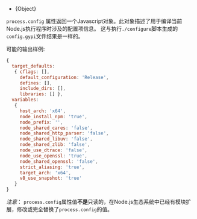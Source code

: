 <!-- YAML
added: v0.7.7
-->

* {Object}

`process.config` 属性返回一个Javascript对象。此对象描述了用于编译当前Node.js执行程序时涉及的配置项信息。
这与执行`./configure`脚本生成的`config.gypi`文件结果是一样的。

可能的输出样例:

<!-- eslint-skip -->
```js
{
  target_defaults:
   { cflags: [],
     default_configuration: 'Release',
     defines: [],
     include_dirs: [],
     libraries: [] },
  variables:
   {
     host_arch: 'x64',
     node_install_npm: 'true',
     node_prefix: '',
     node_shared_cares: 'false',
     node_shared_http_parser: 'false',
     node_shared_libuv: 'false',
     node_shared_zlib: 'false',
     node_use_dtrace: 'false',
     node_use_openssl: 'true',
     node_shared_openssl: 'false',
     strict_aliasing: 'true',
     target_arch: 'x64',
     v8_use_snapshot: 'true'
   }
}
```

*注意*： `process.config`属性值**不是**只读的，在Node.js生态系统中已经有模块扩展，修改或完全替换了`process.config`的值。


